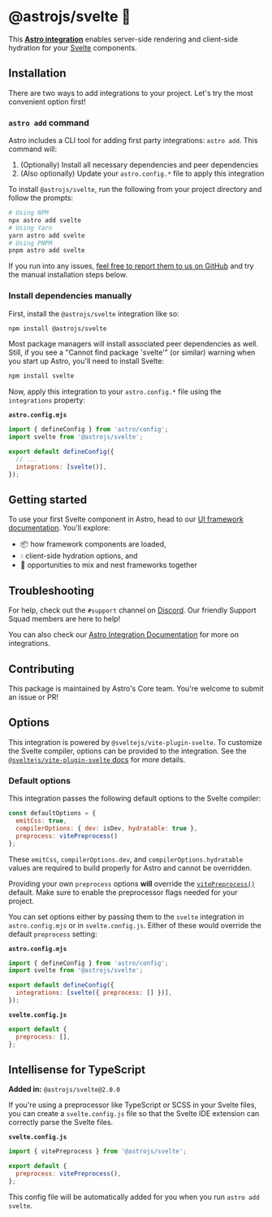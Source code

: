 # @astrojs/svelte 🧡

This **[Astro integration][astro-integration]** enables server-side rendering and client-side hydration for your [Svelte](https://svelte.dev/) components.

## Installation

There are two ways to add integrations to your project. Let's try the most convenient option first!

### `astro add` command

Astro includes a CLI tool for adding first party integrations: `astro add`. This command will:
1. (Optionally) Install all necessary dependencies and peer dependencies
2. (Also optionally) Update your `astro.config.*` file to apply this integration

To install `@astrojs/svelte`, run the following from your project directory and follow the prompts:

```sh
# Using NPM
npx astro add svelte
# Using Yarn
yarn astro add svelte
# Using PNPM
pnpm astro add svelte
```

If you run into any issues, [feel free to report them to us on GitHub](https://github.com/withastro/astro/issues) and try the manual installation steps below.

### Install dependencies manually

First, install the `@astrojs/svelte` integration like so:

```sh
npm install @astrojs/svelte
```

Most package managers will install associated peer dependencies as well. Still, if you see a "Cannot find package 'svelte'" (or similar) warning when you start up Astro, you'll need to install Svelte:

```sh
npm install svelte
```

Now, apply this integration to your `astro.config.*` file using the `integrations` property:

__`astro.config.mjs`__

```js ins={2} "svelte()"
import { defineConfig } from 'astro/config';
import svelte from '@astrojs/svelte';

export default defineConfig({
  // ...
  integrations: [svelte()],
});
```

## Getting started

To use your first Svelte component in Astro, head to our [UI framework documentation][astro-ui-frameworks]. You'll explore:
- 📦 how framework components are loaded,
- 💧 client-side hydration options, and
- 🤝 opportunities to mix and nest frameworks together

## Troubleshooting

For help, check out the `#support` channel on [Discord](https://astro.build/chat). Our friendly Support Squad members are here to help!

You can also check our [Astro Integration Documentation][astro-integration] for more on integrations.

## Contributing

This package is maintained by Astro's Core team. You're welcome to submit an issue or PR!

[astro-integration]: https://docs.astro.build/en/guides/integrations-guide/
[astro-ui-frameworks]: https://docs.astro.build/en/core-concepts/framework-components/#using-framework-components

## Options

This integration is powered by `@sveltejs/vite-plugin-svelte`. To customize the Svelte compiler, options can be provided to the integration. See the [`@sveltejs/vite-plugin-svelte` docs](https://github.com/sveltejs/vite-plugin-svelte/blob/HEAD/docs/config.md) for more details.

### Default options

This integration passes the following default options to the Svelte compiler:

```js
const defaultOptions = {
  emitCss: true,
  compilerOptions: { dev: isDev, hydratable: true },
  preprocess: vitePreprocess()
};
```

These `emitCss`, `compilerOptions.dev`, and `compilerOptions.hydratable` values are required to build properly for Astro and cannot be overridden.

Providing your own `preprocess` options **will** override the [`vitePreprocess()`](https://github.com/sveltejs/vite-plugin-svelte/blob/HEAD/docs/preprocess.md) default. Make sure to enable the preprocessor flags needed for your project.

You can set options either by passing them to the `svelte` integration in `astro.config.mjs` or in `svelte.config.js`. Either of these would override the default `preprocess` setting:

__`astro.config.mjs`__

```js
import { defineConfig } from 'astro/config';
import svelte from '@astrojs/svelte';

export default defineConfig({
  integrations: [svelte({ preprocess: [] })],
});
```

__`svelte.config.js`__

```js
export default {
  preprocess: [],
};
```

## Intellisense for TypeScript

**Added in:** `@astrojs/svelte@2.0.0`

If you're using a preprocessor like TypeScript or SCSS in your Svelte files, you can create a `svelte.config.js` file so that the Svelte IDE extension can correctly parse the Svelte files.

__`svelte.config.js`__

```js
import { vitePreprocess } from '@astrojs/svelte';

export default {
  preprocess: vitePreprocess(),
};
```

This config file will be automatically added for you when you run `astro add svelte`.

